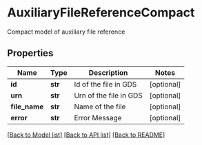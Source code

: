 # AuxiliaryFileReferenceCompact

Compact model of auxiliary file reference
## Properties
Name | Type | Description | Notes
------------ | ------------- | ------------- | -------------
**id** | **str** | Id of the file in GDS | [optional] 
**urn** | **str** | Urn of the file in GDS | [optional] 
**file_name** | **str** | Name of the file | [optional] 
**error** | **str** | Error Message | [optional] 

[[Back to Model list]](../README.md#documentation-for-models) [[Back to API list]](../README.md#documentation-for-api-endpoints) [[Back to README]](../README.md)


